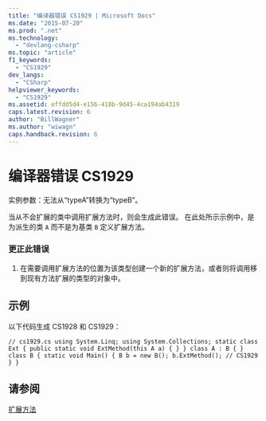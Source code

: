 ```yaml
---
title: "编译器错误 CS1929 | Microsoft Docs"
ms.date: "2015-07-20"
ms.prod: ".net"
ms.technology: 
  - "devlang-csharp"
ms.topic: "article"
f1_keywords: 
  - "CS1929"
dev_langs: 
  - "CSharp"
helpviewer_keywords: 
  - "CS1929"
ms.assetid: effdd5d4-e156-418b-9d45-4ca194ab4319
caps.latest.revision: 6
author: "BillWagner"
ms.author: "wiwagn"
caps.handback.revision: 6
---
```

# 编译器错误 CS1929
实例参数：无法从“typeA”转换为“typeB”。  
  
 当从不会扩展的类中调用扩展方法时，则会生成此错误。 在此处所示示例中，是为派生的类 `A` 而不是为基类 `B` 定义扩展方法。  
  
### 更正此错误  
  
1.  在需要调用扩展方法的位置为该类型创建一个新的扩展方法，或者则将调用移到现有方法扩展的类型的对象中。  
  
## 示例  
 以下代码生成 CS1928 和 CS1929：  
  
```  
// cs1929.cs using System.Linq; using System.Collections; static class Ext { public static void ExtMethod(this A a) { } } class A : B { } class B { static void Main() { B b = new B(); b.ExtMethod(); // CS1929 } }  
```  
  
## 请参阅  
 [扩展方法](../../csharp/programming-guide/classes-and-structs/extension-methods.md)